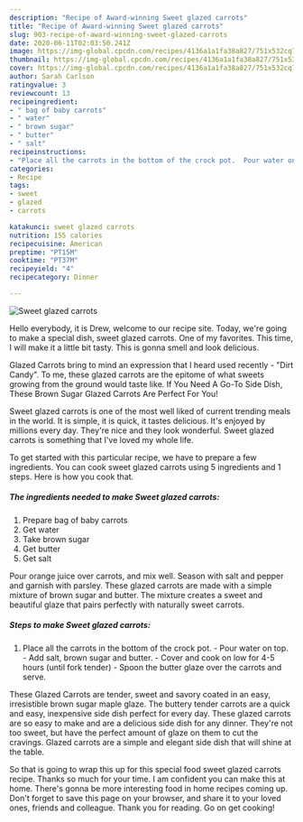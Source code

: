 ```yaml
---
description: "Recipe of Award-winning Sweet glazed carrots"
title: "Recipe of Award-winning Sweet glazed carrots"
slug: 903-recipe-of-award-winning-sweet-glazed-carrots
date: 2020-06-11T02:03:50.241Z
image: https://img-global.cpcdn.com/recipes/4136a1a1fa38a827/751x532cq70/sweet-glazed-carrots-recipe-main-photo.jpg
thumbnail: https://img-global.cpcdn.com/recipes/4136a1a1fa38a827/751x532cq70/sweet-glazed-carrots-recipe-main-photo.jpg
cover: https://img-global.cpcdn.com/recipes/4136a1a1fa38a827/751x532cq70/sweet-glazed-carrots-recipe-main-photo.jpg
author: Sarah Carlson
ratingvalue: 3
reviewcount: 13
recipeingredient:
- " bag of baby carrots"
- " water"
- " brown sugar"
- " butter"
- " salt"
recipeinstructions:
- "Place all the carrots in the bottom of the crock pot.  Pour water on top. Add salt, brown sugar and butter. Cover and cook on low for 4-5 hours (until fork tender) Spoon the butter glaze over the carrots and serve."
categories:
- Recipe
tags:
- sweet
- glazed
- carrots

katakunci: sweet glazed carrots 
nutrition: 155 calories
recipecuisine: American
preptime: "PT15M"
cooktime: "PT37M"
recipeyield: "4"
recipecategory: Dinner

---
```



![Sweet glazed carrots](https://img-global.cpcdn.com/recipes/4136a1a1fa38a827/751x532cq70/sweet-glazed-carrots-recipe-main-photo.jpg)

Hello everybody, it is Drew, welcome to our recipe site. Today, we're going to make a special dish, sweet glazed carrots. One of my favorites. This time, I will make it a little bit tasty. This is gonna smell and look delicious.

Glazed Carrots bring to mind an expression that I heard used recently - &#34;Dirt Candy&#34;. To me, these glazed carrots are the epitome of what sweets growing from the ground would taste like. If You Need A Go-To Side Dish, These Brown Sugar Glazed Carrots Are Perfect For You!

Sweet glazed carrots is one of the most well liked of current trending meals in the world. It is simple, it is quick, it tastes delicious. It's enjoyed by millions every day. They're nice and they look wonderful. Sweet glazed carrots is something that I've loved my whole life.


To get started with this particular recipe, we have to prepare a few ingredients. You can cook sweet glazed carrots using 5 ingredients and 1 steps. Here is how you cook that.

<!--inarticleads1-->

##### The ingredients needed to make Sweet glazed carrots:

1. Prepare  bag of baby carrots
1. Get  water
1. Take  brown sugar
1. Get  butter
1. Get  salt


Pour orange juice over carrots, and mix well. Season with salt and pepper and garnish with parsley. These glazed carrots are made with a simple mixture of brown sugar and butter. The mixture creates a sweet and beautiful glaze that pairs perfectly with naturally sweet carrots. 

<!--inarticleads2-->

##### Steps to make Sweet glazed carrots:

1. Place all the carrots in the bottom of the crock pot.  - Pour water on top. - Add salt, brown sugar and butter. - Cover and cook on low for 4-5 hours (until fork tender) - Spoon the butter glaze over the carrots and serve.


These Glazed Carrots are tender, sweet and savory coated in an easy, irresistible brown sugar maple glaze. The buttery tender carrots are a quick and easy, inexpensive side dish perfect for every day. These glazed carrots are so easy to make and are a delicious side dish for any dinner. They&#39;re not too sweet, but have the perfect amount of glaze on them to cut the cravings. Glazed carrots are a simple and elegant side dish that will shine at the table. 

So that is going to wrap this up for this special food sweet glazed carrots recipe. Thanks so much for your time. I am confident you can make this at home. There's gonna be more interesting food in home recipes coming up. Don't forget to save this page on your browser, and share it to your loved ones, friends and colleague. Thank you for reading. Go on get cooking!
